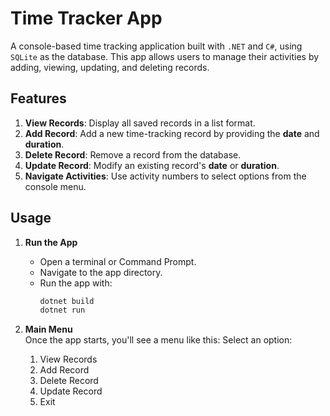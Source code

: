 # Time Tracker App  

A console-based time tracking application built with `.NET` and `C#`, using `SQLite` as the database. This app allows users to manage their activities by adding, viewing, updating, and deleting records.

## Features  

1. **View Records**: Display all saved records in a list format.   
2. **Add Record**: Add a new time-tracking record by providing the **date** and **duration**.
3. **Delete Record**: Remove a record from the database.  
4. **Update Record**: Modify an existing record's **date** or **duration**.  
5. **Navigate Activities**: Use activity numbers to select options from the console menu.  

## Usage  

1. **Run the App**  
   - Open a terminal or Command Prompt.  
   - Navigate to the app directory.  
   - Run the app with:  
     ```bash
     dotnet build
     dotnet run
     ```  

2. **Main Menu**  
   Once the app starts, you'll see a menu like this:
   Select an option:
    1. View Records
    2. Add Record
    3. Delete Record
    4. Update Record
    0. Exit

